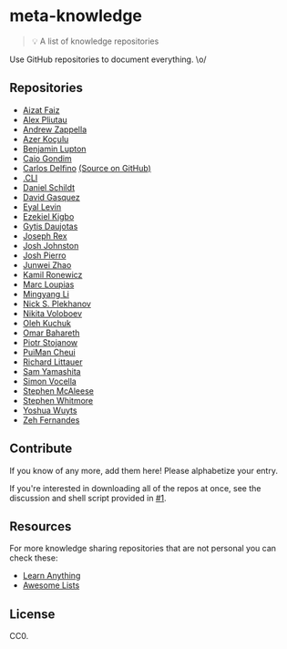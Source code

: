 # meta-knowledge

> 💡 A list of knowledge repositories

Use GitHub repositories to document everything. \o/

## Repositories

- [Aizat Faiz](https://github.com/aizatto/gitbook-public)
- [Alex Pliutau](https://github.com/plutov/notebook)
- [Andrew Zappella](https://github.com/azappella/knowledge)
- [Azer Koçulu](https://github.com/azer/notebook)
- [Benjamin Lupton](https://github.com/balupton/learnings)
- [Caio Gondim](https://github.com/caiogondim/knowledge)
- [Carlos Delfino](https://carlosdelfino.github.io) [\(Source on GitHub\)](https://github.com/CarlosDelfino/carlosdelfino.github.com)
- [.CLI](https://github.com/dotcli/knowledge)
- [Daniel Schildt](https://github.com/d2s/knowledge)
- [David Gasquez](https://github.com/davidgasquez/handbook)
- [Eyal Levin](https://github.com/eyalev/notes)
- [Ezekiel Kigbo](https://github.com/theatlasroom/tidbits)
- [Gytis Daujotas](https://github.com/gytdau/directory)
- [Joseph Rex](https://github.com/josephrexme/knowledge)
- [Josh Johnston](https://github.com/joshwnj/knowledge)
- [Josh Pierro](https://github.com/joshpierro/knowledge)
- [Junwei Zhao](https://github.com/wahyd4/knowledge-mind-mapping)
- [Kamil Ronewicz](https://github.com/galileo/knowledge)
- [Marc Loupias](https://github.com/MarcLoupias/memo-dev)
- [Mingyang Li](https://github.com/tslmy/know)
- [Nick S. Plekhanov](https://github.com/nicksp/til)
- [Nikita Voloboev](https://github.com/nikitavoloboev/knowledge)
- [Oleh Kuchuk](https://github.com/hzlmn/week-learning)
- [Omar Bahareth](https://github.com/obahareth/knowledge)
- [Piotr Stojanow](https://github.com/psto/episteme)
- [PuiMan Cheui](https://github.com/aleen42/PersonalWiki)
- [Richard Littauer](https://github.com/RichardLitt/knowledge)
- [Sam Yamashita](https://github.com/sotayamashita/knowledge)
- [Simon Vocella](https://github.com/voxsim/knowledge)
- [Stephen McAleese](https://github.com/smcaleese/directory)
- [Stephen Whitmore](https://github.com/noffle/wisdom)
- [Yoshua Wuyts](https://github.com/yoshuawuyts/knowledge)
- [Zeh Fernandes](https://github.com/zehfernandes/dailylog)

## Contribute

If you know of any more, add them here! Please alphabetize your entry.

If you're interested in downloading all of the repos at once, see the discussion and shell script provided in [#1](https://github.com/RichardLitt/meta-knowledge/issues/1).

## Resources

For more knowledge sharing repositories that are not personal you can check these:

- [Learn Anything](https://github.com/learn-anything/learn-anything)
- [Awesome Lists](https://github.com/sindresorhus/awesome)

## License

CC0.
